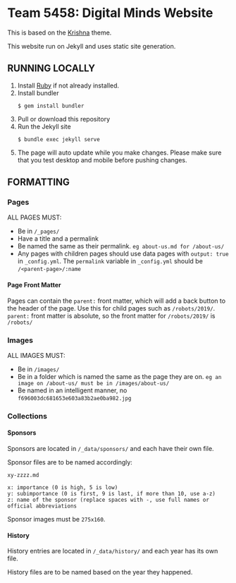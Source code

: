# Team 5458: Digital Minds Website

This is based on the [Krishna](https://github.com/sharu725/krishna) theme.

This website run on Jekyll and uses static site generation.

## RUNNING LOCALLY

1. Install [Ruby](https://www.ruby-lang.org/en/downloads/) if not already installed. 
2. Install bundler
   ```
   $ gem install bundler
   ```
3. Pull or download this repository
4. Run the Jekyll site
    ```
    $ bundle exec jekyll serve
    ```
5. The page will auto update while you make changes. Please make sure that you test desktop and mobile before pushing changes.


## FORMATTING

### Pages

ALL PAGES MUST:

- Be in `/_pages/`
- Have a title and a permalink
- Be named the same as their permalink. `eg about-us.md for /about-us/`
- Any pages with children pages should use data pages with `output: true` in `_config.yml`. The `permalink` variable in `_config.yml` should be `/<parent-page>/:name`
    
#### Page Front Matter

Pages can contain the `parent:` front matter, which will add a back button to the header of the page. Use this for child pages such as `/robots/2019/`. `parent:` front matter is absolute, so the front matter for `/robots/2019/` is `/robots/`
    
### Images

ALL IMAGES MUST:

- Be in `/images/`
- Be in a folder which is named the same as the page they are on. `eg an image on /about-us/ must be in /images/about-us/`
- Be named in an intelligent manner, no `f696003dc681653e603a83b2ae0ba982.jpg`

### Collections

#### Sponsors

Sponsors are located in `/_data/sponsors/` and each have their own file.

Sponsor files are to be named accordingly:

```
xy-zzzz.md

x: importance (0 is high, 5 is low)
y: subimportance (0 is first, 9 is last, if more than 10, use a-z)
z: name of the sponsor (replace spaces with -, use full names or official abbreviations
```

Sponsor images must be `275x160`.

#### History

History entries are located in `/_data/history/` and each year has its own file.

History files are to be named based on the year they happened.
